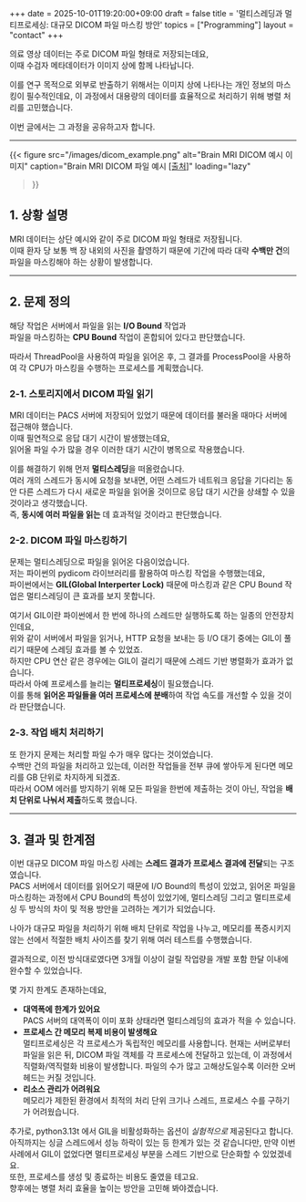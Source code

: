 +++
date = 2025-10-01T19:20:00+09:00
draft = false
title = '멀티스레딩과 멀티프로세싱: 대규모 DICOM 파일 마스킹 방안'
topics = ["Programming"]
layout = "contact"
+++

의료 영상 데이터는 주로 DICOM 파일 형태로 저장되는데요,  
이때 수검자 메타데이터가 이미지 상에 함께 나타납니다.  

이를 연구 목적으로 외부로 반출하기 위해서는 이미지 상에 나타나는 개인 정보의 마스킹이 필수적인데요, 이 과정에서 대용량의 데이터를 효율적으로 처리하기 위해 병렬 처리를 고민했습니다.

이번 글에서는 그 과정을 공유하고자 합니다.  

---

{{< figure
  src="/images/dicom_example.png"
  alt="Brain MRI DICOM 예시 이미지"
  caption="Brain MRI DICOM 파일 예시 <a href='https://www.magnetomworld.siemens-healthineers.com/korean-dicom-image-gallery' target='_blank'>[출처]</a>"
  loading="lazy"
>}}

## 1. 상황 설명

MRI 데이터는 상단 예시와 같이 주로 DICOM 파일 형태로 저장됩니다.  
이때 환자 당 보통 백 장 내외의 사진을 촬영하기 때문에 기간에 따라 대략 **수백만 건**의 파일을 마스킹해야 하는 상황이 발생합니다.

---

## 2. 문제 정의

해당 작업은 서버에서 파일을 읽는 **I/O Bound** 작업과  
파일을 마스킹하는 **CPU Bound** 작업이 혼합되어 있다고 판단했습니다.  

따라서 ThreadPool을 사용하여 파일을 읽어온 후, 그 결과를 ProcessPool을 사용하여 각 CPU가 마스킹을 수행하는 프로세스를 계획했습니다.

### 2-1. 스토리지에서 DICOM 파일 읽기

MRI 데이터는 PACS 서버에 저장되어 있었기 때문에 데이터를 불러올 때마다 서버에 접근해야 했습니다.  
이때 필연적으로 응답 대기 시간이 발생했는데요,  
읽어올 파일 수가 많을 경우 이러한 대기 시간이 병목으로 작용했습니다.

이를 해결하기 위해 먼저 **멀티스레딩**을 떠올렸습니다.  
여러 개의 스레드가 동시에 요청을 보내면, 어떤 스레드가 네트워크 응답을 기다리는 동안 다른 스레드가 다시 새로운 파일을 읽어올 것이므로 응답 대기 시간을 상쇄할 수 있을 것이라고 생각했습니다.  
즉, **동시에 여러 파일을 읽는** 데 효과적일 것이라고 판단했습니다.

### 2-2. DICOM 파일 마스킹하기

문제는 멀티스레딩으로 파일을 읽어온 다음이었습니다.  
저는 파이썬의 pydicom 라이브러리를 활용하여 마스킹 작업을 수행했는데요,  
파이썬에서는 **GIL(Global Interperter Lock)** 때문에 마스킹과 같은 CPU Bound 작업은 멀티스레딩이 큰 효과를 보지 못합니다.

여기서 GIL이란 파이썬에서 한 번에 하나의 스레드만 실행하도록 하는 일종의 안전장치인데요,  
위와 같이 서버에서 파일을 읽거나, HTTP 요청을 보내는 등 I/O 대기 중에는 GIL이 풀리기 때문에 스레딩 효과를 볼 수 있었죠.  
하지만 CPU 연산 같은 경우에는 GIL이 걸리기 때문에 스레드 기반 병렬화가 효과가 없습니다.  
따라서 아예 프로세스를 늘리는 **멀티프로세싱**이 필요했습니다.  
이를 통해 **읽어온 파일들을 여러 프로세스에 분배**하여 작업 속도를 개선할 수 있을 것이라 판단했습니다.

### 2-3. 작업 배치 처리하기

또 한가지 문제는 처리할 파일 수가 매우 많다는 것이었습니다.  
수백만 건의 파일을 처리하고 있는데, 이러한 작업들을 전부 큐에 쌓아두게 된다면 메모리를 GB 단위로 차지하게 되겠죠.  
따라서 OOM 에러를 방지하기 위해 모든 파일을 한번에 제출하는 것이 아닌, 작업을 **배치 단위로 나눠서 제출**하도록 했습니다.

---

## 3. 결과 및 한계점

이번 대규모 DICOM 파일 마스킹 사례는 **스레드 결과가 프로세스 결과에 전달**되는 구조였습니다.  
PACS 서버에서 데이터를 읽어오기 때문에 I/O Bound의 특성이 있었고, 읽어온 파일을 마스킹하는 과정에서 CPU Bound의 특성이 있었기에, 멀티스레딩 그리고 멀티프로세싱 두 방식의 차이 및 적용 방안을 고려하는 계기가 되었습니다.

나아가 대규모 파일을 처리하기 위해 배치 단위로 작업을 나누고, 메모리를 폭증시키지 않는 선에서 적절한 배치 사이즈를 찾기 위해 여러 테스트를 수행했습니다.

결과적으로, 이전 방식대로였다면 3개월 이상이 걸릴 작업량을 개발 포함 한달 이내에 완수할 수 있었습니다.

몇 가지 한계도 존재하는데요,  
- **대역폭에 한계가 있어요**  
    PACS 서버의 대역폭이 이미 포화 상태라면 멀티스레딩의 효과가 적을 수 있습니다.  
- **프로세스 간 메모리 복제 비용이 발생해요**  
    멀티프로세싱은 각 프로세스가 독립적인 메모리를 사용합니다. 현재는 서버로부터 파일을 읽은 뒤, DICOM 파일 객체를 각 프로세스에 전달하고 있는데, 이 과정에서 직렬화/역직렬화 비용이 발생합니다. 파일의 수가 많고 고해상도일수록 이러한 오버헤드는 커질 것입니다.  
- **리소스 관리가 어려워요**  
    메모리가 제한된 환경에서 최적의 처리 단위 크기나 스레드, 프로세스 수를 구하기가 어려웠습니다.

추가로, python3.13t 에서 GIL을 비활성화하는 옵션이 *실험적으로* 제공된다고 합니다.  
아직까지는 싱글 스레드에서 성능 하락이 있는 등 한계가 있는 것 같습니다만, 만약 이번 사례에서 GIL이 없었다면 멀티프로세싱 부분을 스레드 기반으로 단순화할 수 있었겠네요.  
또한, 프로세스를 생성 및 종료하는 비용도 줄였을 테고요.  
향후에는 병렬 처리 효율을 높이는 방안을 고민해 봐야겠습니다.